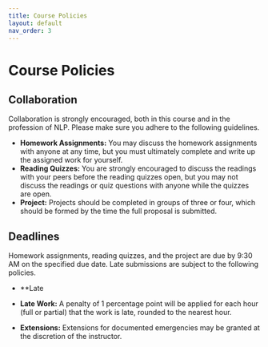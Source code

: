 ```yaml
---
title: Course Policies
layout: default
nav_order: 3
---
```


# Course Policies

## Collaboration

Collaboration is strongly encouraged, both in this course and in the profession of NLP. Please make sure you adhere to the following guidelines.

* **Homework Assignments:** You may discuss the homework assignments with anyone at any time, but you must ultimately 
complete and write up the assigned work for yourself.
* **Reading Quizzes:** You are strongly encouraged to discuss the readings with your peers before the reading quizzes 
  open, but you may not discuss the readings or quiz questions with anyone while the quizzes are open.
* **Project:** Projects should be completed in groups of three or four, which should be formed by the time the full 
  proposal is submitted. 

## Deadlines

Homework assignments, reading quizzes, and the project are due by 9:30 AM on the specified due date. Late 
submissions are subject to the following policies.
* **Late

* **Late Work:** A penalty of 1 percentage point will be applied for each hour (full or partial) that the work is late, 
rounded to the nearest hour.
* **Extensions:** Extensions for documented emergencies may be granted at the discretion of the instructor.